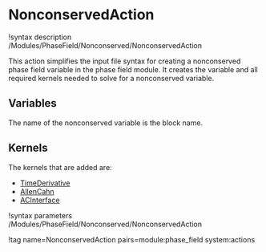 # NonconservedAction

!syntax description /Modules/PhaseField/Nonconserved/NonconservedAction

This action simplifies the input file syntax for creating a nonconserved phase field variable in the phase field module. It creates the variable and all required kernels needed to solve for a nonconserved variable.

## Variables

The name of the nonconserved variable is the block name.

## Kernels

The kernels that are added are:

- [TimeDerivative](/TimeDerivative.md)
- [AllenCahn](/AllenCahn.md)
- [ACInterface](/ACInterface.md)

!syntax parameters /Modules/PhaseField/Nonconserved/NonconservedAction

!tag name=NonconservedAction pairs=module:phase_field system:actions
